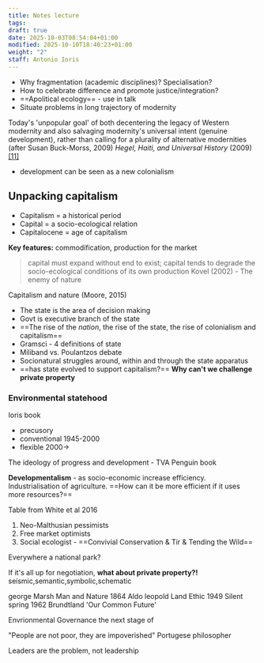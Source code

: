 ```yaml
---
title: Notes lecture
tags:
draft: true
date: 2025-10-03T08:54:04+01:00
modified: 2025-10-10T18:40:23+01:00
weight: "2"
staff: Antonio Ioris
---
```

- Why fragmentation (academic disciplines)? Specialisation?
- How to celebrate difference and promote justice/integration?
- ==Apolitical ecology== - use in talk
- Situate problems in long trajectory of modernity

Today's 'unpopular goal' of both decentering the legacy of Western 
modernity and also salvaging modernity's universal intent (genuine 
development), rather than calling for a plurality of alternative 
modernities (after Susan Buck-Morss, 2009)
_Hegel, Haiti, and Universal History_ (2009)[[11]](https://en.wikipedia.org/wiki/Susan_Buck-Morss#cite_note-11)

- development can be seen as a new colonialism
## Unpacking capitalism
- Capitalism = a historical period
- Capital = a socio-ecological relation
- Capitalocene = age of capitalism

**Key features:** commodification, production for the market

> capital must expand without end to exist; capital tends to degrade the socio-ecological conditions of its own production
Kovel (2002) - The enemy of nature

Capitalism and nature (Moore, 2015)

- The state is the area of decision making
- Govt is executive branch of the state
- ==The rise of the *nation*, the rise of the state, the rise of colonialism and capitalism==
- Gramsci - 4 definitions of state
- Miliband vs. Poulantzos debate
- Socionatural struggles around, within and through the state apparatus
- ==has state evolved to support capitalism?== **Why can't we challenge private property**
### Environmental statehood
Ioris book
- precusory
- conventional 1945-2000
- flexible 2000->

The ideology of progress and development - TVA Penguin book 

**Developmentalism** - as socio-economic increase efficiency. Industrialisation of agriculture. ==How can it be more efficient if it uses more resources?== 

Table from White et al 2016 
1. Neo-Malthusian pessimists
2. Free market optimists
3. Social ecologist - ==Convivial Conservation & Tir & Tending the Wild==

Everywhere a national park?

If it's all up for negotiation, **what about private property?!** seismic,semantic,symbolic,schematic

george Marsh Man and Nature 1864
Aldo leopold Land Ethic 1949
Silent spring 1962 
Brundtland 'Our Common Future'

Envrionmental Governance the next stage of 

"People are not poor, they are impoverished"
Portugese philosopher

Leaders are the problem, not leadership